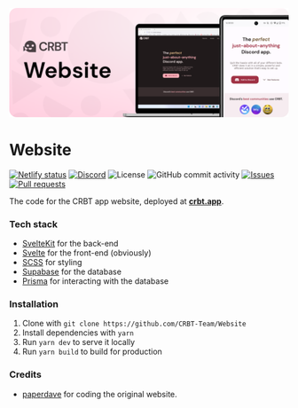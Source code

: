 ![CRBT Website](/.assets/readme-banner.png)

# Website

[![Netlify status](https://api.netlify.com/api/v1/badges/89d0a765-1a3c-460c-aed1-8638426e7e54/deploy-status)](https://app.netlify.com/sites/crbt/deploys)
[![Discord](https://img.shields.io/discord/995533040040292373?color=F27187&label=discord&logo=discord&logoColor=white)](https://discord.gg/AvwhNtsgAC)
![License](https://img.shields.io/github/license/CRBT-Team/Website?color=F27187)
![GitHub commit activity](https://img.shields.io/github/commit-activity/m/CRBT-Team/Website?color=F27187)
[![Issues](https://img.shields.io/github/issues/CRBT-Team/Website)](https://github.com/CRBT-Team/Website/issues)
[![Pull requests](https://img.shields.io/github/issues-pr/CRBT-Team/Website)](https://github.com/CRBT-Team/Website/pulls)

The code for the CRBT app website, deployed at **[crbt.app](https://crbt.app)**.

### Tech stack

- [SvelteKit](https://kit.svelte.dev) for the back-end
- [Svelte](https://svelte.dev) for the front-end (obviously)
- [SCSS](https://sass-lang.com) for styling
- [Supabase](https://supabase.com) for the database
- [Prisma](https://prisma.io) for interacting with the database

### Installation

1. Clone with `git clone https://github.com/CRBT-Team/Website`
2. Install dependencies with `yarn`
3. Run `yarn dev` to serve it locally
4. Run `yarn build` to build for production

### Credits

- [paperdave](https://github.com/paperdave) for coding the original website.
